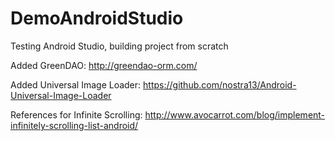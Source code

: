 # DemoAndroidStudio
Testing Android Studio, building project from scratch

Added GreenDAO: http://greendao-orm.com/


Added Universal Image Loader: https://github.com/nostra13/Android-Universal-Image-Loader



References for Infinite Scrolling: http://www.avocarrot.com/blog/implement-infinitely-scrolling-list-android/ 
